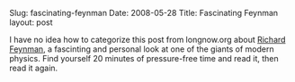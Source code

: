 Slug: fascinating-feynman
Date: 2008-05-28
Title: Fascinating Feynman
layout: post

I have no idea how to categorize this post from longnow.org about [Richard Feynman](http://www.longnow.org/views/essays/articles/ArtFeynman.php), a fascinting and personal look at one of the giants of modern physics. Find yourself 20 minutes of pressure-free time and read it, then read it again.
